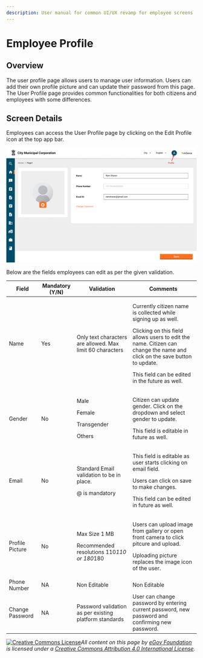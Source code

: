 ```yaml
---
description: User manual for common UI/UX revamp for employee screens
---
```


# Employee Profile

## Overview

The user profile page allows users to manage user information. Users can add their own profile picture and can update their password from this page. The User Profile page provides common functionalities for both citizens and employees with some differences.

## Screen Details

Employees can access the User Profile page by clicking on the Edit Profile icon at the top app bar.

![](<../../../../.gitbook/assets/image (93).png>)

Below are the fields employees can edit as per the given validation.

| **Field**       | **Mandatory (Y/N)** | **Validation**                                                        | **Comments**                                                                                                                                                                                                                                               |
| --------------- | ------------------- | --------------------------------------------------------------------- | ---------------------------------------------------------------------------------------------------------------------------------------------------------------------------------------------------------------------------------------------------------- |
| Name            | Yes                 | Only text characters are allowed. Max limit 60 characters             | <p>Currently citizen name is collected while signing up as well.</p><p>Clicking on this field allows users to edit the name. Citizen can change the name and click on the save button to update.</p><p>This field can be edited in the future as well.</p> |
| Gender          | No                  | <p>Male</p><p>Female</p><p>Transgender</p><p>Others</p>               | <p>Citizen can update gender. Click on the dropdown and select gender to update.</p><p>This field is editable in future as well.</p>                                                                                                                       |
| Email           | No                  | <p>Standard Email validation to be in place.</p><p>@ is mandatory</p> | <p>This field is editable as user starts clicking on email field.</p><p>Users can click on save to make changes.</p><p>This field can be edited in future as well.</p>                                                                                     |
| Profile Picture | No                  | <p>Max Size 1 MB</p><p>Recommended resolutions 110*110 or 180*180</p> | <p>Users can upload image from gallery or open front camera to click pitcure and upload.</p><p>Uploading picture replaces the image icon of the user.</p>                                                                                                  |
| Phone Number    | NA                  | Non Editable                                                          | Non Editable                                                                                                                                                                                                                                               |
| Change Password | NA                  | Password validation as per existing platform standards                | User can change password by entering current password, new password and confirming new password.                                                                                                                                                           |

[![Creative Commons License](https://i.creativecommons.org/l/by/4.0/80x15.png)](http://creativecommons.org/licenses/by/4.0/)_All content on this page by_ [_eGov Foundation_](https://egov.org.in/) _is licensed under a_ [_Creative Commons Attribution 4.0 International License_](http://creativecommons.org/licenses/by/4.0/)_._
